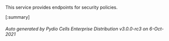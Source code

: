 






This service provides endpoints for security policies.

[:summary]

###### Auto generated by Pydio Cells Enterprise Distribution v3.0.0-rc3 on 6-Oct-2021
